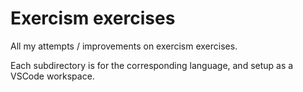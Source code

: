 Exercism exercises
==================

All my attempts / improvements on exercism exercises.

Each subdirectory is for the corresponding language, and setup as a VSCode workspace.
